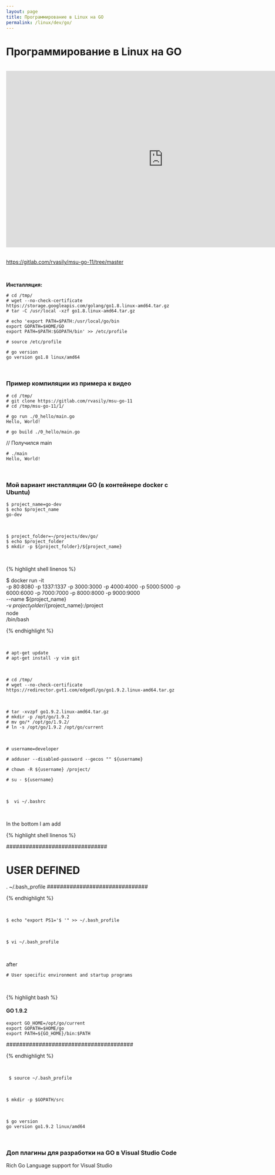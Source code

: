 ```yaml
---
layout: page
title: Программирование в Linux на GO
permalink: /linux/dev/go/
---
```


# Программирование в Linux на GO

<br/>

<div align="center">
    <iframe width="853" height="480" src="https://www.youtube.com/embed/9Pk7xAT_aCU" frameborder="0" allowfullscreen></iframe>
</div>


<br/>

https://gitlab.com/rvasily/msu-go-11/tree/master


<br/>

**Инсталляция:**

    # cd /tmp/
    # wget --no-check-certificate https://storage.googleapis.com/golang/go1.8.linux-amd64.tar.gz
    # tar -C /usr/local -xzf go1.8.linux-amd64.tar.gz

    # echo 'export PATH=$PATH:/usr/local/go/bin
    export GOPATH=$HOME/GO
    export PATH=$PATH:$GOPATH/bin' >> /etc/profile

    # source /etc/profile

    # go version
    go version go1.8 linux/amd64


<br/>

### Пример компиляции из примера к видео

    # cd /tmp/
    # git clone https://gitlab.com/rvasily/msu-go-11
    # cd /tmp/msu-go-11/1/

    # go run ./0_hello/main.go
    Hello, World!

    # go build ./0_hello/main.go

// Получился main

    # ./main
    Hello, World!


<br/>

### Мой вариант инсталляции GO (в контейнере docker с Ubuntu)


    $ project_name=go-dev
    $ echo $project_name
    go-dev

<br/>

    $ project_folder=~/projects/dev/go/
    $ echo $project_folder
    $ mkdir -p ${project_folder}/${project_name}

<br/>

{% highlight shell linenos %}

$ docker run -it \
-p 80:8080 -p 1337:1337 -p 3000:3000 -p 4000:4000 -p 5000:5000 -p 6000:6000 -p 7000:7000 -p 8000:8000 -p 9000:9000 \
--name ${project_name} \
-v ${project_folder}/${project_name}:/project \
node \
/bin/bash

{% endhighlight %}



<br/>

    # apt-get update
    # apt-get install -y vim git


<br/>

    # cd /tmp/
    # wget --no-check-certificate https://redirector.gvt1.com/edgedl/go/go1.9.2.linux-amd64.tar.gz


<br/>


    # tar -xvzpf go1.9.2.linux-amd64.tar.gz
    # mkdir -p /opt/go/1.9.2
    # mv go/* /opt/go/1.9.2/
    # ln -s /opt/go/1.9.2 /opt/go/current

<br/>

    # username=developer

    # adduser --disabled-password --gecos "" ${username}

    # chown -R ${username} /project/

    # su - ${username}

    
<br/>

    $  vi ~/.bashrc

<br/>    

In the bottom I am add

{% highlight shell linenos %}

###############################
# USER DEFINED
. ~/.bash_profile
###############################

{% endhighlight %}

<br/>
    
    $ echo "export PS1='$ '" >> ~/.bash_profile
    
<br/>

    $ vi ~/.bash_profile

<br/>

after

    # User specific environment and startup programs

<br/>

{% highlight bash %}

#### GO 1.9.2 #######################

	export GO_HOME=/opt/go/current
    export GOPATH=$HOME/go
	export PATH=${GO_HOME}/bin:$PATH

#######################################

{% endhighlight %}

<br/>

     $ source ~/.bash_profile
     
<br/> 

    $ mkdir -p $GOPATH/src

<br/>

    $ go version
    go version go1.9.2 linux/amd64



<br/>

### Доп плагины для разработки на GO в Visual Studio Code

Rich Go Language support for Visual Studio
